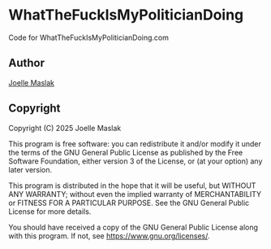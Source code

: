 # WhatTheFuckIsMyPoliticianDoing
Code for WhatTheFuckIsMyPoliticianDoing.com

## Author

[Joelle Maslak](mailto:jmaslak@antelope.net)

## Copyright

Copyright (C) 2025 Joelle Maslak

This program is free software: you can redistribute it and/or modify
it under the terms of the GNU General Public License as published by
the Free Software Foundation, either version 3 of the License, or
(at your option) any later version.

This program is distributed in the hope that it will be useful,
but WITHOUT ANY WARRANTY; without even the implied warranty of
MERCHANTABILITY or FITNESS FOR A PARTICULAR PURPOSE.  See the
GNU General Public License for more details.

You should have received a copy of the GNU General Public License
along with this program.  If not, see <https://www.gnu.org/licenses/>.
